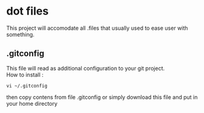 # dot files

This project will accomodate all .files that usually used to ease user with something.



## .gitconfig
This file will read as additional configuration to your git project. <br>
How to install : 

`vi ~/.gitconfig`<br>

then copy contens from file .gitconfig or simply download this file and put in your home directory


